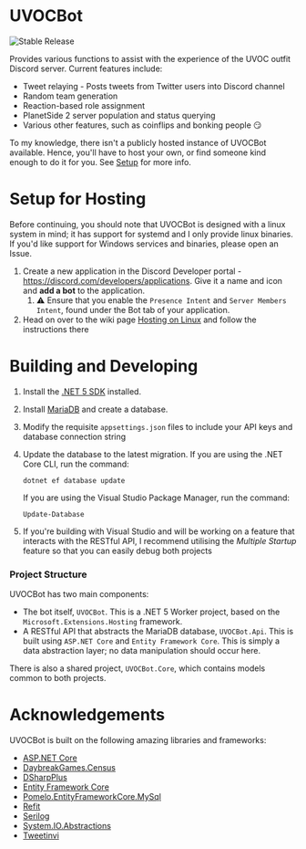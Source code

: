 # UVOCBot

![Stable Release](https://github.com/carlst99/UVOCBot/workflows/Stable%20Release/badge.svg)

Provides various functions to assist with the experience of the UVOC outfit Discord server. Current features include:

- Tweet relaying - Posts tweets from Twitter users into Discord channel
- Random team generation
- Reaction-based role assignment
- PlanetSide 2 server population and status querying
- Various other features, such as coinflips and bonking people :smirk:

To my knowledge, there isn't a publicly hosted instance of UVOCBot available. Hence, you'll have to host your own, or find someone kind enough to do it for you. See [Setup](#Setup) for more info.

# Setup for Hosting

Before continuing, you should note that UVOCBot is designed with a linux system in mind; it has support for systemd and I only provide linux binaries. If you'd like support for Windows services and binaries, please open an Issue.

1. Create a new application in the Discord Developer portal - https://discord.com/developers/applications. Give it a name and icon and **add a bot** to the application.
    1. :warning: Ensure that you enable the `Presence Intent` and `Server Members Intent`, found under the Bot tab of your application.
2. Head on over to the wiki page [Hosting on Linux](https://github.com/carlst99/UVOCBot/wiki/Hosting-on-Linux) and follow the instructions there

# Building and Developing

1. Install the [.NET 5 SDK](https://dotnet.microsoft.com/download/dotnet/5.0) installed.
2. Install [MariaDB](https://mariadb.org/) and create a database.
3. Modify the requisite `appsettings.json` files to include your API keys and database connection string
4. Update the database to the latest migration. If you are using the .NET Core CLI, run the command:
    ```
    dotnet ef database update
    ```

    If you are using the Visual Studio Package Manager, run the command:
    ```
    Update-Database
    ```

6. If you're building with Visual Studio and will be working on a feature that interacts with the RESTful API, I recommend utilising the *Multiple Startup* feature so that you can easily debug both projects

### Project Structure

UVOCBot has two main components:
- The bot itself, `UVOCBot`. This is a .NET 5 Worker project, based on the `Microsoft.Extensions.Hosting` framework.
- A RESTful API that abstracts the MariaDB database, `UVOCBot.Api`. This is built using `ASP.NET Core` and `Entity Framework Core`. This is simply a data abstraction layer; no data manipulation should occur here.

There is also a shared project, `UVOCBot.Core`, which contains models common to both projects.

# Acknowledgements

UVOCBot is built on the following amazing libraries and frameworks:

- [ASP.NET Core](https://docs.microsoft.com/en-us/aspnet/core/)
- [DaybreakGames.Census](https://github.com/Lampjaw/DaybreakGames.Census)
- [DSharpPlus](https://github.com/DSharpPlus/DSharpPlus)
- [Entity Framework Core](https://docs.microsoft.com/en-us/ef/core/)
- [Pomelo.EntityFrameworkCore.MySql](https://github.com/PomeloFoundation/Pomelo.EntityFrameworkCore.MySql)
- [Refit](https://github.com/reactiveui/refit)
- [Serilog](https://github.com/serilog/serilog)
- [System.IO.Abstractions](https://github.com/System-IO-Abstractions/System.IO.Abstractions)
- [Tweetinvi](https://github.com/linvi/tweetinvi)
